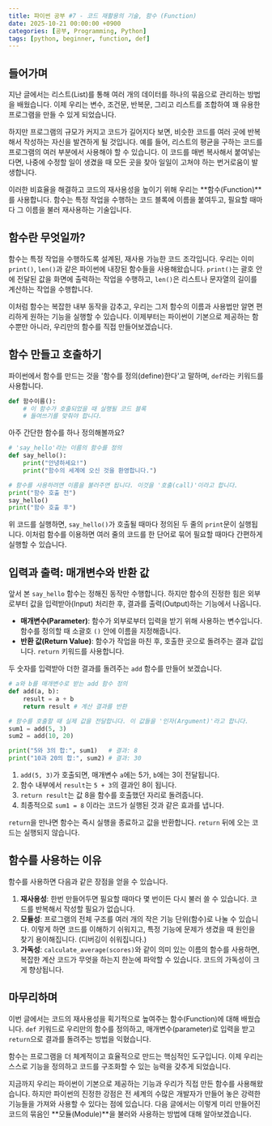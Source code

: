 ```yaml
---
title: 파이썬 공부 #7 - 코드 재활용의 기술, 함수 (Function)
date: 2025-10-21 00:00:00 +0900
categories: [공부, Programming, Python]
tags: [python, beginner, function, def]
---
```


## 들어가며

지난 글에서는 리스트(List)를 통해 여러 개의 데이터를 하나의 묶음으로 관리하는 방법을 배웠습니다. 이제 우리는 변수, 조건문, 반복문, 그리고 리스트를 조합하여 꽤 유용한 프로그램을 만들 수 있게 되었습니다.

하지만 프로그램의 규모가 커지고 코드가 길어지다 보면, 비슷한 코드를 여러 곳에 반복해서 작성하는 자신을 발견하게 될 것입니다. 예를 들어, 리스트의 평균을 구하는 코드를 프로그램의 여러 부분에서 사용해야 할 수 있습니다. 이 코드를 매번 복사해서 붙여넣는다면, 나중에 수정할 일이 생겼을 때 모든 곳을 찾아 일일이 고쳐야 하는 번거로움이 발생합니다.

이러한 비효율을 해결하고 코드의 재사용성을 높이기 위해 우리는 **함수(Function)**를 사용합니다. 함수는 특정 작업을 수행하는 코드 블록에 이름을 붙여두고, 필요할 때마다 그 이름을 불러 재사용하는 기술입니다.

## 함수란 무엇일까?

함수는 특정 작업을 수행하도록 설계된, 재사용 가능한 코드 조각입니다. 우리는 이미 `print()`, `len()`과 같은 파이썬에 내장된 함수들을 사용해왔습니다. `print()`는 괄호 안에 전달된 값을 화면에 출력하는 작업을 수행하고, `len()`은 리스트나 문자열의 길이를 계산하는 작업을 수행합니다.

이처럼 함수는 복잡한 내부 동작을 감추고, 우리는 그저 함수의 이름과 사용법만 알면 편리하게 원하는 기능을 실행할 수 있습니다. 이제부터는 파이썬이 기본으로 제공하는 함수뿐만 아니라, 우리만의 함수를 직접 만들어보겠습니다.

## 함수 만들고 호출하기

파이썬에서 함수를 만드는 것을 '함수를 정의(define)한다'고 말하며, `def`라는 키워드를 사용합니다.

```python
def 함수이름():
    # 이 함수가 호출되었을 때 실행될 코드 블록
    # 들여쓰기를 맞춰야 합니다.
```

아주 간단한 함수를 하나 정의해볼까요?

```python
# 'say_hello'라는 이름의 함수를 정의
def say_hello():
    print("안녕하세요!")
    print("함수의 세계에 오신 것을 환영합니다.")

# 함수를 사용하려면 이름을 불러주면 됩니다. 이것을 '호출(call)'이라고 합니다.
print("함수 호출 전")
say_hello()
print("함수 호출 후")
```
위 코드를 실행하면, `say_hello()`가 호출될 때마다 정의된 두 줄의 `print`문이 실행됩니다. 이처럼 함수를 이용하면 여러 줄의 코드를 한 단어로 묶어 필요할 때마다 간편하게 실행할 수 있습니다.

## 입력과 출력: 매개변수와 반환 값

앞서 본 `say_hello` 함수는 정해진 동작만 수행합니다. 하지만 함수의 진정한 힘은 외부로부터 값을 입력받아(Input) 처리한 후, 결과를 출력(Output)하는 기능에서 나옵니다.

- **매개변수(Parameter)**: 함수가 외부로부터 입력을 받기 위해 사용하는 변수입니다. 함수를 정의할 때 소괄호 `()` 안에 이름을 지정해줍니다.
- **반환 값(Return Value)**: 함수가 작업을 마친 후, 호출한 곳으로 돌려주는 결과 값입니다. `return` 키워드를 사용합니다.

두 숫자를 입력받아 더한 결과를 돌려주는 `add` 함수를 만들어 보겠습니다.

```python
# a와 b를 매개변수로 받는 add 함수 정의
def add(a, b):
    result = a + b
    return result # 계산 결과를 반환

# 함수를 호출할 때 실제 값을 전달합니다. 이 값들을 '인자(Argument)'라고 합니다.
sum1 = add(5, 3)
sum2 = add(10, 20)

print("5와 3의 합:", sum1)   # 결과: 8
print("10과 20의 합:", sum2) # 결과: 30
```
1. `add(5, 3)`가 호출되면, 매개변수 `a`에는 5가, `b`에는 3이 전달됩니다.
2. 함수 내부에서 `result`는 `5 + 3`의 결과인 8이 됩니다.
3. `return result`는 값 8을 함수를 호출했던 자리로 돌려줍니다.
4. 최종적으로 `sum1 = 8` 이라는 코드가 실행된 것과 같은 효과를 냅니다.

`return`을 만나면 함수는 즉시 실행을 종료하고 값을 반환합니다. `return` 뒤에 오는 코드는 실행되지 않습니다.

## 함수를 사용하는 이유

함수를 사용하면 다음과 같은 장점을 얻을 수 있습니다.

1.  **재사용성**: 한번 만들어두면 필요할 때마다 몇 번이든 다시 불러 쓸 수 있습니다. 코드를 반복해서 작성할 필요가 없습니다.
2.  **모듈성**: 프로그램의 전체 구조를 여러 개의 작은 기능 단위(함수)로 나눌 수 있습니다. 이렇게 하면 코드를 이해하기 쉬워지고, 특정 기능에 문제가 생겼을 때 원인을 찾기 용이해집니다. (디버깅이 쉬워집니다.)
3.  **가독성**: `calculate_average(scores)`와 같이 의미 있는 이름의 함수를 사용하면, 복잡한 계산 코드가 무엇을 하는지 한눈에 파악할 수 있습니다. 코드의 가독성이 크게 향상됩니다.

## 마무리하며

이번 글에서는 코드의 재사용성을 획기적으로 높여주는 함수(Function)에 대해 배웠습니다. `def` 키워드로 우리만의 함수를 정의하고, 매개변수(parameter)로 입력을 받고 `return`으로 결과를 돌려주는 방법을 익혔습니다.

함수는 프로그램을 더 체계적이고 효율적으로 만드는 핵심적인 도구입니다. 이제 우리는 스스로 기능을 정의하고 코드를 구조화할 수 있는 능력을 갖추게 되었습니다.

지금까지 우리는 파이썬이 기본으로 제공하는 기능과 우리가 직접 만든 함수를 사용해왔습니다. 하지만 파이썬의 진정한 강점은 전 세계의 수많은 개발자가 만들어 놓은 강력한 기능들을 가져와 사용할 수 있다는 점에 있습니다. 다음 글에서는 이렇게 미리 만들어진 코드의 묶음인 **모듈(Module)**을 불러와 사용하는 방법에 대해 알아보겠습니다.